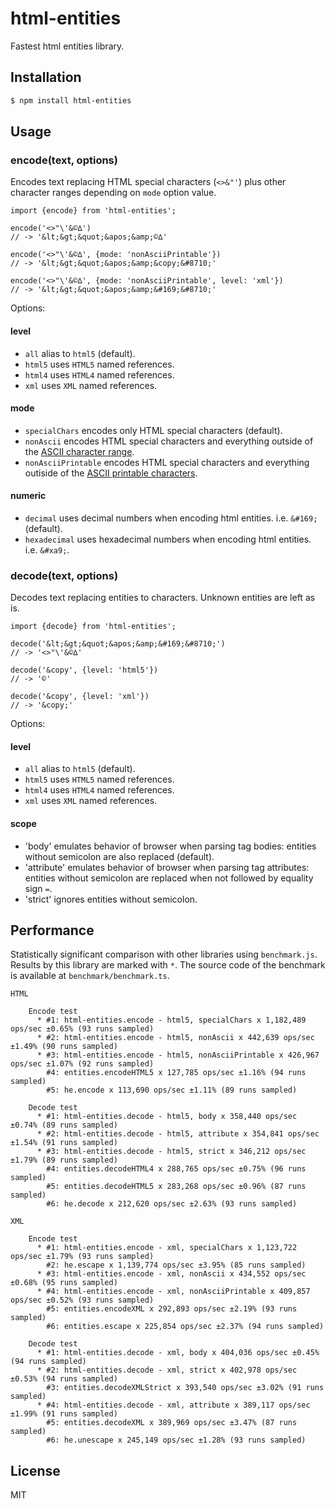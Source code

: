 html-entities
=============

Fastest html entities library.


Installation
------------

```bash
$ npm install html-entities
```

Usage
-----

### encode(text, options)

Encodes text replacing HTML special characters (`<>&"'`) plus other character ranges depending on `mode` option value.

```
import {encode} from 'html-entities';

encode('<>"\'&©∆')
// -> '&lt;&gt;&quot;&apos;&amp;©∆'

encode('<>"\'&©∆', {mode: 'nonAsciiPrintable'})
// -> '&lt;&gt;&quot;&apos;&amp;&copy;&#8710;'

encode('<>"\'&©∆', {mode: 'nonAsciiPrintable', level: 'xml'})
// -> '&lt;&gt;&quot;&apos;&amp;&#169;&#8710;'
```

Options:

#### level

 * `all` alias to `html5` (default).
 * `html5` uses `HTML5` named references.
 * `html4` uses `HTML4` named references.
 * `xml` uses `XML` named references.

#### mode

 * `specialChars` encodes only HTML special characters (default).
 * `nonAscii` encodes HTML special characters and everything outside of the [ASCII character range](https://en.wikipedia.org/wiki/ASCII).
 * `nonAsciiPrintable` encodes HTML special characters and everything outiside of the [ASCII printable characters](https://en.wikipedia.org/wiki/ASCII#Printable_characters).

#### numeric

 * `decimal` uses decimal numbers when encoding html entities. i.e. `&#169;` (default).
 * `hexadecimal` uses hexadecimal numbers when encoding html entities. i.e. `&#xa9;`.


### decode(text, options)

Decodes text replacing entities to characters. Unknown entities are left as is.

```
import {decode} from 'html-entities';

decode('&lt;&gt;&quot;&apos;&amp;&#169;&#8710;')
// -> '<>"\'&©∆'

decode('&copy', {level: 'html5'})
// -> '©'

decode('&copy', {level: 'xml'})
// -> '&copy;'
```

Options:

#### level

 * `all` alias to `html5` (default).
 * `html5` uses `HTML5` named references.
 * `html4` uses `HTML4` named references.
 * `xml` uses `XML` named references.

#### scope

 * 'body' emulates behavior of browser when parsing tag bodies: entities without semicolon are also replaced (default).
 * 'attribute' emulates behavior of browser when parsing tag attributes: entities without semicolon are replaced when not followed by equality sign `=`.
 * 'strict' ignores entities without semicolon.

Performance
-----------

Statistically significant comparison with other libraries using `benchmark.js`.
Results by this library are marked with `*`.
The source code of the benchmark is available at `benchmark/benchmark.ts`.

```
HTML

    Encode test
      * #1: html-entities.encode - html5, specialChars x 1,182,489 ops/sec ±0.65% (93 runs sampled)
      * #2: html-entities.encode - html5, nonAscii x 442,639 ops/sec ±1.49% (90 runs sampled)
      * #3: html-entities.encode - html5, nonAsciiPrintable x 426,967 ops/sec ±1.07% (92 runs sampled)
        #4: entities.encodeHTML5 x 127,785 ops/sec ±1.16% (94 runs sampled)
        #5: he.encode x 113,690 ops/sec ±1.11% (89 runs sampled)

    Decode test
      * #1: html-entities.decode - html5, body x 358,440 ops/sec ±0.74% (89 runs sampled)
      * #2: html-entities.decode - html5, attribute x 354,841 ops/sec ±1.54% (91 runs sampled)
      * #3: html-entities.decode - html5, strict x 346,212 ops/sec ±1.79% (89 runs sampled)
        #4: entities.decodeHTML4 x 288,765 ops/sec ±0.75% (96 runs sampled)
        #5: entities.decodeHTML5 x 283,268 ops/sec ±0.96% (87 runs sampled)
        #6: he.decode x 212,620 ops/sec ±2.63% (93 runs sampled)

XML

    Encode test
      * #1: html-entities.encode - xml, specialChars x 1,123,722 ops/sec ±1.79% (93 runs sampled)
        #2: he.escape x 1,139,774 ops/sec ±3.95% (85 runs sampled)
      * #3: html-entities.encode - xml, nonAscii x 434,552 ops/sec ±0.68% (95 runs sampled)
      * #4: html-entities.encode - xml, nonAsciiPrintable x 409,857 ops/sec ±0.52% (93 runs sampled)
        #5: entities.encodeXML x 292,893 ops/sec ±2.19% (93 runs sampled)
        #6: entities.escape x 225,854 ops/sec ±2.37% (94 runs sampled)

    Decode test
      * #1: html-entities.decode - xml, body x 404,036 ops/sec ±0.45% (94 runs sampled)
      * #2: html-entities.decode - xml, strict x 402,978 ops/sec ±0.53% (94 runs sampled)
        #3: entities.decodeXMLStrict x 393,540 ops/sec ±3.02% (91 runs sampled)
      * #4: html-entities.decode - xml, attribute x 389,117 ops/sec ±1.99% (91 runs sampled)
        #5: entities.decodeXML x 389,969 ops/sec ±3.47% (87 runs sampled)
        #6: he.unescape x 245,149 ops/sec ±1.28% (93 runs sampled)
```

License
-------

MIT
